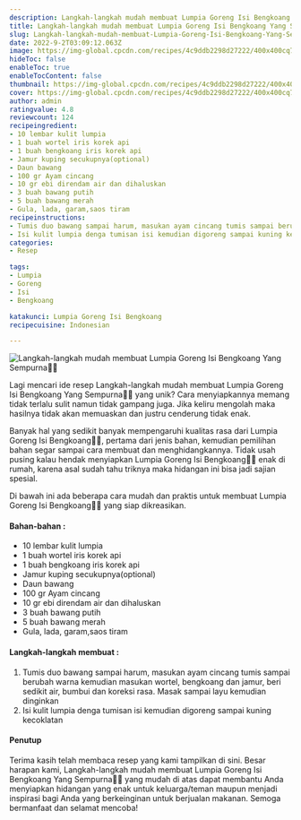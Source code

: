 ```yaml
---
description: Langkah-langkah mudah membuat Lumpia Goreng Isi Bengkoang Yang Sempurna"
title: Langkah-langkah mudah membuat Lumpia Goreng Isi Bengkoang Yang Sempurna
slug: Langkah-langkah-mudah-membuat-Lumpia-Goreng-Isi-Bengkoang-Yang-Sempurna
date: 2022-9-2T03:09:12.063Z
image: https://img-global.cpcdn.com/recipes/4c9ddb2298d27222/400x400cq70/photo.jpg
hideToc: false
enableToc: true
enableTocContent: false
thumbnail: https://img-global.cpcdn.com/recipes/4c9ddb2298d27222/400x400cq70/photo.jpg
cover: https://img-global.cpcdn.com/recipes/4c9ddb2298d27222/400x400cq70/photo.jpg
author: admin
ratingvalue: 4.8
reviewcount: 124
recipeingredient:
- 10 lembar kulit lumpia
- 1 buah wortel iris korek api
- 1 buah bengkoang iris korek api
- Jamur kuping secukupnya(optional)
- Daun bawang
- 100 gr Ayam cincang
- 10 gr ebi direndam air dan dihaluskan
- 3 buah bawang putih
- 5 buah bawang merah
- Gula, lada, garam,saos tiram
recipeinstructions:
- Tumis duo bawang sampai harum, masukan ayam cincang tumis sampai berubah warna kemudian masukan wortel, bengkoang dan jamur, beri sedikit air, bumbui dan koreksi rasa. Masak sampai layu kemudian dinginkan
- Isi kulit lumpia denga tumisan isi kemudian digoreng sampai kuning kecoklatan
categories:
- Resep

tags:
- Lumpia
- Goreng
- Isi
- Bengkoang

katakunci: Lumpia Goreng Isi Bengkoang
recipecuisine: Indonesian

---
```


![Langkah-langkah mudah membuat Lumpia Goreng Isi Bengkoang Yang Sempurna👩‍🍳](https://img-global.cpcdn.com/recipes/4c9ddb2298d27222/400x400cq70/photo.jpg)

Lagi mencari ide resep Langkah-langkah mudah membuat Lumpia Goreng Isi Bengkoang Yang Sempurna👩‍🍳 yang unik? Cara menyiapkannya memang tidak terlalu sulit namun tidak gampang juga. Jika keliru mengolah maka hasilnya tidak akan memuaskan dan justru cenderung tidak enak.

Banyak hal yang sedikit banyak mempengaruhi kualitas rasa dari Lumpia Goreng Isi Bengkoang👩‍🍳, pertama dari jenis bahan, kemudian pemilihan bahan segar sampai cara membuat dan menghidangkannya. Tidak usah pusing kalau hendak menyiapkan Lumpia Goreng Isi Bengkoang👩‍🍳 enak di rumah, karena asal sudah tahu triknya maka hidangan ini bisa jadi sajian spesial.

Di bawah ini ada beberapa cara mudah dan praktis untuk membuat Lumpia Goreng Isi Bengkoang👩‍🍳 yang siap dikreasikan.

<!--inarticleads1-->

#### Bahan-bahan :

- 10 lembar kulit lumpia
- 1 buah wortel iris korek api
- 1 buah bengkoang iris korek api
- Jamur kuping secukupnya(optional)
- Daun bawang
- 100 gr Ayam cincang
- 10 gr ebi direndam air dan dihaluskan
- 3 buah bawang putih
- 5 buah bawang merah
- Gula, lada, garam,saos tiram

<!--inarticleads2-->

#### Langkah-langkah membuat :

1. Tumis duo bawang sampai harum, masukan ayam cincang tumis sampai berubah warna kemudian masukan wortel, bengkoang dan jamur, beri sedikit air, bumbui dan koreksi rasa. Masak sampai layu kemudian dinginkan
1. Isi kulit lumpia denga tumisan isi kemudian digoreng sampai kuning kecoklatan

#### Penutup

Terima kasih telah membaca resep yang kami tampilkan di sini. Besar harapan kami, Langkah-langkah mudah membuat Lumpia Goreng Isi Bengkoang Yang Sempurna👩‍🍳 yang mudah di atas dapat membantu Anda menyiapkan hidangan yang enak untuk keluarga/teman maupun menjadi inspirasi bagi Anda yang berkeinginan untuk berjualan makanan. Semoga bermanfaat dan selamat mencoba!